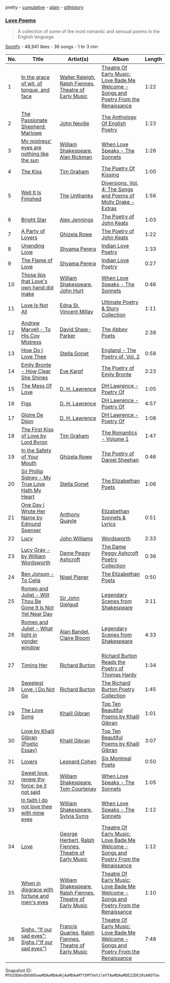 pretty - [cumulative](/playlists/cumulative/37i9dQZF1DXe8ssiX0naPV.md) - [plain](/playlists/plain/37i9dQZF1DXe8ssiX0naPV) - [githistory](https://github.githistory.xyz/mackorone/spotify-playlist-archive/blob/main/playlists/plain/37i9dQZF1DXe8ssiX0naPV)

### [Love Poems](https://open.spotify.com/playlist/37i9dQZF1DXe8ssiX0naPV)

> A collection of some of the most romantic and sensual poems in the English language.

[Spotify](https://open.spotify.com/user/spotify) - 48,941 likes - 36 songs - 1 hr 3 min

| No. | Title | Artist(s) | Album | Length |
|---|---|---|---|---|
| 1 | [In the grace of wit, of tongue, and face](https://open.spotify.com/track/3SBnnij73Nu7RS7l6i94pj) | [Walter Raleigh](https://open.spotify.com/artist/4bhdxv3FEWiwfrm1heNZfz), [Ralph Fiennes](https://open.spotify.com/artist/3pZ60MK5NPuXtBVJx1OkbN), [Theatre of Early Music](https://open.spotify.com/artist/6DygtRG7ud7yoUK2vvQq7m) | [Theatre Of Early Music: Love Bade Me Welcome \- Songs and Poetry From the Renaissance](https://open.spotify.com/album/4uEtJuhfmSgbKkmDGA4Ri5) | 1:22 |
| 2 | [The Passionate Shepherd: Marlowe](https://open.spotify.com/track/2ozSEGbPaQOT5voE4AB47F) | [John Neville](https://open.spotify.com/artist/0wkgftJympgtHQcvmXmKuu) | [The Anthology Of English Poetry](https://open.spotify.com/album/4O8dab7TQTLAZxaXOgLmSE) | 1:23 |
| 3 | [My mistress' eyes are nothing like the sun](https://open.spotify.com/track/1CUd9x2T7qD7vgQqbh1zxY) | [William Shakespeare](https://open.spotify.com/artist/0xZ9fVp0OnYjYPeX9Z3c8x), [Alan Rickman](https://open.spotify.com/artist/58HQ1Pad1k4hwlbAQ6uIc5) | [When Love Speaks \- The Sonnets](https://open.spotify.com/album/6rFEV2I2dniC138rzJkeMA) | 1:26 |
| 4 | [The Kiss](https://open.spotify.com/track/2woYOSxJSpJnVlrSMZEg5p) | [Tim Graham](https://open.spotify.com/artist/0JgGn5yedV9BExCmF51FHz) | [The Poetry Of Kissing](https://open.spotify.com/album/68A0U7DnXsUVnwYDvF6PUU) | 1:00 |
| 5 | [Well It Is Finished](https://open.spotify.com/track/4NRsdBbPysUBlPNzc4lsVf) | [The Unthanks](https://open.spotify.com/artist/1luY92PbdGWRyBRY1ZR7o1) | [Diversions, Vol\. 4: The Songs and Poems of Molly Drake \- Extras](https://open.spotify.com/album/2Q69Zt8V02nzWNTtmx3jCz) | 1:56 |
| 6 | [Bright Star](https://open.spotify.com/track/7CpHOPJRBoYOlfmCm4STji) | [Alex Jennings](https://open.spotify.com/artist/1OshoSqC5Jvptku49VModj) | [The Poetry of John Keats](https://open.spotify.com/album/4CJJ8mb7rucmWHWMxsOzW1) | 1:03 |
| 7 | [A Party of Lovers](https://open.spotify.com/track/5Yg1aNZyc2CcYkmlmgGBcb) | [Ghizela Rowe](https://open.spotify.com/artist/7CqQscIWxpvzFNI3TtaDHJ) | [The Poetry of John Keats](https://open.spotify.com/album/4CJJ8mb7rucmWHWMxsOzW1) | 1:22 |
| 8 | [Unending Love](https://open.spotify.com/track/0yofasdN9yhxqHdIhgBsm5) | [Shyama Perera](https://open.spotify.com/artist/4UM7E6AUomdwpjA3wjQMGB) | [Indian Love Poetry](https://open.spotify.com/album/0Osdw0j4sGWxkfoy2VKtYX) | 1:33 |
| 9 | [The Flame of Love](https://open.spotify.com/track/62gyUMfCJcxaIwPjbm7aY8) | [Shyama Perera](https://open.spotify.com/artist/4UM7E6AUomdwpjA3wjQMGB) | [Indian Love Poetry](https://open.spotify.com/album/0Osdw0j4sGWxkfoy2VKtYX) | 0:27 |
| 10 | [Those lips that Love's own hand did make](https://open.spotify.com/track/0aYFLhz6Ih5CWyqpF0LONr) | [William Shakespeare](https://open.spotify.com/artist/0xZ9fVp0OnYjYPeX9Z3c8x), [John Hurt](https://open.spotify.com/artist/499GmFl0ZE5JppELCiJLxX) | [When Love Speaks \- The Sonnets](https://open.spotify.com/album/6rFEV2I2dniC138rzJkeMA) | 0:46 |
| 11 | [Love Is Not All](https://open.spotify.com/track/4PzL7AmZ3bWLdbwNqEd84a) | [Edna St\. Vincent Millay](https://open.spotify.com/artist/0CDolB6auhvott1yKVqkRP) | [Ultimate Poetry & Story Collection](https://open.spotify.com/album/4PzG6lT4mtGlpdOfhquCyL) | 1:11 |
| 12 | [Andrew Marvell \- To His Coy Mistress](https://open.spotify.com/track/7HWHL6Qb1TyVGh6yNwgCIp) | [David Shaw\-Parker](https://open.spotify.com/artist/5ySoL6vYTXQwa3UlRROujv) | [The Abbey Poets](https://open.spotify.com/album/415A281SGX6dDdTdxm0Rgm) | 2:38 |
| 13 | [How Do I Love Thee](https://open.spotify.com/track/78sUHlHtBRrNP6G8JT0BK9) | [Stella Gonet](https://open.spotify.com/artist/7KnyOWWvNbl2kioNk0WdbI) | [England \- The Poetry of, Vol\. 2](https://open.spotify.com/album/6WMzBDW7qYtU88Tn8IjvIZ) | 0:58 |
| 14 | [Emily Bronte \- How Clear She Shines](https://open.spotify.com/track/5882q4ZYNj0y5tjnlZlv3w) | [Eve Karpf](https://open.spotify.com/artist/5qBGuyitasg6iGuo3MUpR7) | [The Poetry of Emily Bronte](https://open.spotify.com/album/47MUAfE2VvkCvXGekPyTDZ) | 2:23 |
| 15 | [The Mess Of Love](https://open.spotify.com/track/1UofjowP734cpORGPvPfgS) | [D\. H\. Lawrence](https://open.spotify.com/artist/1ESD4tXVynO0mC74bwJgr9) | [DH Lawrence \- Poetry Of](https://open.spotify.com/album/2tTuieQ1aZLZQuqsej8aOk) | 1:05 |
| 16 | [Figs](https://open.spotify.com/track/4z14NeR5eUvshLwXaVnPGX) | [D\. H\. Lawrence](https://open.spotify.com/artist/1ESD4tXVynO0mC74bwJgr9) | [DH Lawrence \- Poetry Of](https://open.spotify.com/album/2tTuieQ1aZLZQuqsej8aOk) | 4:57 |
| 17 | [Gloire De Dijon](https://open.spotify.com/track/3hvBxLzR10H0BhpXgBKbp6) | [D\. H\. Lawrence](https://open.spotify.com/artist/1ESD4tXVynO0mC74bwJgr9) | [DH Lawrence \- Poetry Of](https://open.spotify.com/album/2tTuieQ1aZLZQuqsej8aOk) | 1:08 |
| 18 | [The First Kiss of Love by Lord Byron](https://open.spotify.com/track/5RveuwMa6HI4rnVsTVp3GH) | [Tim Graham](https://open.spotify.com/artist/0JgGn5yedV9BExCmF51FHz) | [The Romantics \- Volume 1](https://open.spotify.com/album/3f5IEcFIuzMva4ixrPb9fI) | 1:47 |
| 19 | [In the Safety of Your Mouth](https://open.spotify.com/track/5qEz9pkpmIMdhxb6nvP0TY) | [Ghizela Rowe](https://open.spotify.com/artist/7CqQscIWxpvzFNI3TtaDHJ) | [The Poetry of Daniel Sheehan](https://open.spotify.com/album/1wYZvJp76rgi5kRalh40S4) | 0:46 |
| 20 | [Sir Phillip Sidney \- My True Love Hath My Heart](https://open.spotify.com/track/54MI9MOhsKUY6Ydb55YbIp) | [Stella Gonet](https://open.spotify.com/artist/7KnyOWWvNbl2kioNk0WdbI) | [The Elizabethan Poets](https://open.spotify.com/album/0MzXhUQtYbRQDCbuddmJmf) | 1:06 |
| 21 | [One Day I Wrote Her Name by Edmund Spenser](https://open.spotify.com/track/2NvfvKpjqHT11BzgihfxYn) | [Anthony Quayle](https://open.spotify.com/artist/2kUD5glTZ6j5f3VOAWCGlQ) | [Elizabethan Sonnets & Lyrics](https://open.spotify.com/album/6jorj5lFUACrPLzWbLlLi6) | 0:51 |
| 22 | [Lucy](https://open.spotify.com/track/1UkVmZvl32ggTlCa0mVjnE) | [John Williams](https://open.spotify.com/artist/5q4275hgJQNhdOZtMQhQp8) | [Wordsworth](https://open.spotify.com/album/1BMSyYe7KKsQl8rl2rjiah) | 2:33 |
| 23 | [Lucy Gray \- by William Wordsworth](https://open.spotify.com/track/5GA7XXdNjI1pYbFMCs5Amr) | [Dame Peggy Ashcroft](https://open.spotify.com/artist/0DXXnzqd77ccquEBXuJ566) | [The Dame Peggy Ashcroft Poetry Collection](https://open.spotify.com/album/1oJVRAus07OW50Mh3o1yFh) | 0:36 |
| 24 | [Ben Jonson \- To Celia](https://open.spotify.com/track/37nUZvQhWqYEUK76M5PsjJ) | [Nigel Planer](https://open.spotify.com/artist/1Zeao6Q1W0KKhnDwhZR9GN) | [The Elizabethan Poets](https://open.spotify.com/album/0MzXhUQtYbRQDCbuddmJmf) | 0:50 |
| 25 | [Romeo and Juliet \- Wilt Thou Be Gone It Is Not Yet Near Day](https://open.spotify.com/track/2HkmcVgL7BqfqWjNMMlwmv) | [Sir John Gielgud](https://open.spotify.com/artist/2Dp1WxxWn4zWdltT5OMrVC) | [Legendary Scenes from Shakespeare](https://open.spotify.com/album/2jHdGUBwpXrUBSXwMNrGS2) | 3:11 |
| 26 | [Romeo and Juliet \- What light in yonder window](https://open.spotify.com/track/387JaJJaOHh1oTjFKBBXG3) | [Alan Bandel](https://open.spotify.com/artist/3Es3XDPZEpDt8FRZP2GHbJ), [Claire Bloom](https://open.spotify.com/artist/2mERUhwebdNVm1xKyjAmQi) | [Legendary Scenes from Shakespeare](https://open.spotify.com/album/2jHdGUBwpXrUBSXwMNrGS2) | 4:33 |
| 27 | [Timing Her](https://open.spotify.com/track/4DrWVMaaMv2tAmPRYpIwCE) | [Richard Burton](https://open.spotify.com/artist/3axaLrA0gIANDLYAv9pC9P) | [Richard Burton Reads the Poetry of Thomas Hardy](https://open.spotify.com/album/26bTNrUN24NIhrSggk7a08) | 1:34 |
| 28 | [Sweetest Love, I Do Not Go](https://open.spotify.com/track/2BKdZga0IBz2ntCn7WqEPN) | [Richard Burton](https://open.spotify.com/artist/3axaLrA0gIANDLYAv9pC9P) | [The Richard Burton Poetry Collection](https://open.spotify.com/album/2lfoYCEWII1u4hFhE8NOHT) | 1:45 |
| 29 | [The Love Song](https://open.spotify.com/track/5XItE8USFl7lsocsiV3Fd4) | [Khalil Gibran](https://open.spotify.com/artist/20dZFt5ObQk5W8jRCuk0oW) | [Top Ten Beautiful Poems by Khalil Gibran](https://open.spotify.com/album/6XOxI8mX9LSw2rzjfAlPb5) | 1:01 |
| 30 | [Love by Khalil Gibran \(Poetic Essay\)](https://open.spotify.com/track/55HPOJXIBVYXaQH9eCXgom) | [Khalil Gibran](https://open.spotify.com/artist/20dZFt5ObQk5W8jRCuk0oW) | [Top Ten Beautiful Poems by Khalil Gibran](https://open.spotify.com/album/6XOxI8mX9LSw2rzjfAlPb5) | 3:07 |
| 31 | [Lovers](https://open.spotify.com/track/7Aax3Y9IPvLnTFFpzqmqyP) | [Leonard Cohen](https://open.spotify.com/artist/5l8VQNuIg0turYE1VtM9zV) | [Six Montreal Poets](https://open.spotify.com/album/606opH371qZfRrsX012kTd) | 0:50 |
| 32 | [Sweet love, renew thy force; be it not said](https://open.spotify.com/track/0nppGzM6BeCRj4JiNKmqBB) | [William Shakespeare](https://open.spotify.com/artist/0xZ9fVp0OnYjYPeX9Z3c8x), [Tom Courtenay](https://open.spotify.com/artist/0aWZGmGOsmwQYF8BSXnQmw) | [When Love Speaks \- The Sonnets](https://open.spotify.com/album/6rFEV2I2dniC138rzJkeMA) | 1:05 |
| 33 | [In faith I do not love thee with mine eyes](https://open.spotify.com/track/2IYMuSw52dafh4YLDVMSjQ) | [William Shakespeare](https://open.spotify.com/artist/0xZ9fVp0OnYjYPeX9Z3c8x), [Sylvia Syms](https://open.spotify.com/artist/3U3Pzj2ZtG3hOSd4iDaqsT) | [When Love Speaks \- The Sonnets](https://open.spotify.com/album/6rFEV2I2dniC138rzJkeMA) | 1:12 |
| 34 | [Love](https://open.spotify.com/track/3vfBy1WoJprkrs9TbKXPKd) | [George Herbert](https://open.spotify.com/artist/6cn6We2Z7CFZVhQ9QTiiCU), [Ralph Fiennes](https://open.spotify.com/artist/3pZ60MK5NPuXtBVJx1OkbN), [Theatre of Early Music](https://open.spotify.com/artist/6DygtRG7ud7yoUK2vvQq7m) | [Theatre Of Early Music: Love Bade Me Welcome \- Songs and Poetry From the Renaissance](https://open.spotify.com/album/4uEtJuhfmSgbKkmDGA4Ri5) | 1:12 |
| 35 | [When in disgrace with fortune and men's eyes](https://open.spotify.com/track/7GXeNZLYPKW3l01yzih9XD) | [William Shakespeare](https://open.spotify.com/artist/0xZ9fVp0OnYjYPeX9Z3c8x), [Ralph Fiennes](https://open.spotify.com/artist/3pZ60MK5NPuXtBVJx1OkbN), [Theatre of Early Music](https://open.spotify.com/artist/6DygtRG7ud7yoUK2vvQq7m) | [Theatre Of Early Music: Love Bade Me Welcome \- Songs and Poetry From the Renaissance](https://open.spotify.com/album/4uEtJuhfmSgbKkmDGA4Ri5) | 1:10 |
| 36 | [Sighs, "If our sad eyes": Sighs \("If our sad eyes"\)](https://open.spotify.com/track/7EX43zKR7C7c2qOeHCpjdl) | [Francis Quarles](https://open.spotify.com/artist/5wzEN8flzWNCDHEDrTDGS3), [Ralph Fiennes](https://open.spotify.com/artist/3pZ60MK5NPuXtBVJx1OkbN), [Theatre of Early Music](https://open.spotify.com/artist/6DygtRG7ud7yoUK2vvQq7m) | [Theatre Of Early Music: Love Bade Me Welcome \- Songs and Poetry From the Renaissance](https://open.spotify.com/album/4uEtJuhfmSgbKkmDGA4Ri5) | 7:48 |

Snapshot ID: `MTU2ODAxODU0OSwwMDAwMDAwNjAwMDAwMTY5MTVmYzlmYTAwMDAwMDE2ZDE1MzA0OTUw`